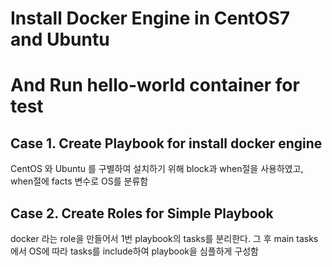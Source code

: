 # Install Docker Engine in CentOS7 and Ubuntu
# And Run hello-world container for test
## Case 1. Create Playbook for install docker engine
CentOS 와 Ubuntu 를 구별하여 설치하기 위해 block과 when절을 사용하였고, when절에 facts 변수로 OS를 분류함
## Case 2. Create Roles for Simple Playbook
docker 라는 role을 만들어서 1번 playbook의 tasks를 분리한다. 그 후 main tasks에서 OS에 따라 tasks를 include하여 playbook을 심플하게 구성함